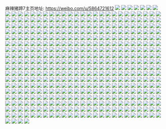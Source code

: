 麻辣猪蹄7主页地址: https://weibo.com/u/5864721612 
![](https://wx4.sinaimg.cn/mw2000/006oTM04ly1h9gc9a8ku3j31jd21tnjt.jpg) 
![](https://wx4.sinaimg.cn/mw2000/006oTM04ly1h9gc93svvnj32dc35s1kz.jpg) 
![](https://wx4.sinaimg.cn/mw2000/006oTM04ly1h9gc9cwl25j31n126hb29.jpg) 
![](https://wx4.sinaimg.cn/mw2000/006oTM04ly1h9gc96l1xaj32bv33u1kz.jpg) 
![](https://wx4.sinaimg.cn/mw2000/006oTM04ly1h9gc986uxlj32732xgu0y.jpg) 
![](https://wx4.sinaimg.cn/mw2000/006oTM04ly1h9gc9b9cnyj31k622w4qp.jpg) 
![](https://wx4.sinaimg.cn/mw2000/006oTM04ly1h8zxmowomkj30wt17r4jk.jpg) 
![](https://wx4.sinaimg.cn/mw2000/006oTM04ly1h8zxmmcwnfj32eo37kkjn.jpg) 
![](https://wx4.sinaimg.cn/mw2000/006oTM04ly1h8zxmmzz3pj30u7149n7x.jpg) 
![](https://wx4.sinaimg.cn/mw2000/006oTM04ly1h8zxnqks9nj31xl2kr7wi.jpg) 
![](https://wx4.sinaimg.cn/mw2000/006oTM04ly1h8zxmhquuuj31zf2n84qq.jpg) 
![](https://wx4.sinaimg.cn/mw2000/006oTM04ly1h8zxmqacdxj32c0340kjn.jpg) 
![](https://wx4.sinaimg.cn/mw2000/006oTM04ly1h8hgtu9ueoj32c03401l0.jpg) 
![](https://wx4.sinaimg.cn/mw2000/006oTM04ly1h8hgtx5wx1j329n30vnpd.jpg) 
![](https://wx4.sinaimg.cn/mw2000/006oTM04ly1h8hgu2grnyj32c033i7wj.jpg) 
![](https://wx4.sinaimg.cn/mw2000/006oTM04ly1h8hgto4c6ij32c0340e84.jpg) 
![](https://wx4.sinaimg.cn/mw2000/006oTM04ly1h8hgun1mq7j32b93304qq.jpg) 
![](https://wx4.sinaimg.cn/mw2000/006oTM04ly1h8hgue91hgj32832yskjn.jpg) 
![](https://wx4.sinaimg.cn/mw2000/006oTM04ly1h84tqu7ti1j326t2wxhdu.jpg) 
![](https://wx4.sinaimg.cn/mw2000/006oTM04ly1h84tr43dlfj32c0340qv7.jpg) 
![](https://wx4.sinaimg.cn/mw2000/006oTM04ly1h84tqrqwhqj326s2x24qq.jpg) 
![](https://wx4.sinaimg.cn/mw2000/006oTM04ly1h84tqpc7luj31mu26g1ky.jpg) 
![](https://wx4.sinaimg.cn/mw2000/006oTM04ly1h84tqviyijj32bt33r4qq.jpg) 
![](https://wx4.sinaimg.cn/mw2000/006oTM04ly1h84tqzd9pvj31x52k6qv5.jpg) 
![](https://wx4.sinaimg.cn/mw2000/006oTM04ly1h84tqwpw9gj32aj322npe.jpg) 
![](https://wx4.sinaimg.cn/mw2000/006oTM04ly1h810sl0cfaj32c0340kju.jpg) 
![](https://wx4.sinaimg.cn/mw2000/006oTM04ly1h810sev0poj32by33yx6v.jpg) 
![](https://wx4.sinaimg.cn/mw2000/006oTM04ly1h810s9vvd0j31611k2qoe.jpg) 
![](https://wx4.sinaimg.cn/mw2000/006oTM04ly1h810vt4gz3j31sc2dk1kz.jpg) 
![](https://wx4.sinaimg.cn/mw2000/006oTM04ly1h810t0slcvj31zf2n8b29.jpg) 
![](https://wx4.sinaimg.cn/mw2000/006oTM04ly1h810smtlp3j32242qtu10.jpg) 
![](https://wx4.sinaimg.cn/mw2000/006oTM04ly1h810viikr7j32c0340qv7.jpg) 
![](https://wx4.sinaimg.cn/mw2000/006oTM04ly1h7qtuke43kj31oy299kjl.jpg) 
![](https://wx4.sinaimg.cn/mw2000/006oTM04ly1h7qtumwbs1j31s02dcnpd.jpg) 
![](https://wx4.sinaimg.cn/mw2000/006oTM04ly1h7qtum3adjj32c0340u0y.jpg) 
![](https://wx4.sinaimg.cn/mw2000/006oTM04ly1h7midq12qmj30x818aws6.jpg) 
![](https://wx4.sinaimg.cn/mw2000/006oTM04ly1h7midqejcxj30zo0y8af3.jpg) 
![](https://wx4.sinaimg.cn/mw2000/006oTM04ly1h7midrk1f9j31oz29bx6p.jpg) 
![](https://wx4.sinaimg.cn/mw2000/006oTM04ly1h7midg7qsaj30yd19uk58.jpg) 
![](https://wx4.sinaimg.cn/mw2000/006oTM04ly1h7midvp9awj31n126hnpd.jpg) 
![](https://wx4.sinaimg.cn/mw2000/006oTM04ly1h7midhyy78j31hw1zv1kx.jpg) 
![](https://wx4.sinaimg.cn/mw2000/006oTM04ly1h7midgog1mj30cj0gqwhl.jpg) 
![](https://wx4.sinaimg.cn/mw2000/006oTM04ly1h7mid6oc6jj31171dlwwp.jpg) 
![](https://wx4.sinaimg.cn/mw2000/006oTM04ly1h7midnjv4cj31zn2nj7wi.jpg) 
![](https://wx4.sinaimg.cn/mw2000/006oTM04ly1h7mido21zij30tl13g488.jpg) 
![](https://wx4.sinaimg.cn/mw2000/006oTM04ly1h7midp82cej31hm1zhkjl.jpg) 
![](https://wx4.sinaimg.cn/mw2000/006oTM04ly1h7midxo7nnj327b2xrb2b.jpg) 
![](https://wx4.sinaimg.cn/mw2000/006oTM04ly1h7ffixj6m1j31ag1py4qp.jpg) 
![](https://wx4.sinaimg.cn/mw2000/006oTM04ly1h7ffj0fd5wj30z41au76q.jpg) 
![](https://wx4.sinaimg.cn/mw2000/006oTM04ly1h7ffiymegxj31kw23ve81.jpg) 
![](https://wx4.sinaimg.cn/mw2000/006oTM04ly1h7ffj1dl3yj31hd1z54qp.jpg) 
![](https://wx4.sinaimg.cn/mw2000/006oTM04ly1h779erh967j31pb29rx6p.jpg) 
![](https://wx4.sinaimg.cn/mw2000/006oTM04ly1h779ettfuwj31nr27nu0x.jpg) 
![](https://wx4.sinaimg.cn/mw2000/006oTM04ly1h779gjj2brj316j1kp43h.jpg) 
![](https://wx4.sinaimg.cn/mw2000/006oTM04ly1h779ewlje5j31kx23wqv5.jpg) 
![](https://wx4.sinaimg.cn/mw2000/006oTM04ly1h779fgf670j32002o1tgx.jpg) 
![](https://wx4.sinaimg.cn/mw2000/006oTM04ly1h779ef9k1hj31vd2hudnf.jpg) 
![](https://wx4.sinaimg.cn/mw2000/006oTM04ly1h779eij469j31sc2dox1p.jpg) 
![](https://wx4.sinaimg.cn/mw2000/006oTM04ly1h779egbx2lj31yb2lrqv5.jpg) 
![](https://wx4.sinaimg.cn/mw2000/006oTM04ly1h779ek889qj324w2ujhdu.jpg) 
![](https://wx4.sinaimg.cn/mw2000/006oTM04ly1h779elgb8sj320j2opkjm.jpg) 
![](https://wx4.sinaimg.cn/mw2000/006oTM04ly1h779emgj3gj31r92cck10.jpg) 
![](https://wx4.sinaimg.cn/mw2000/006oTM04ly1h6ug5n6ak7j30xc3pch91.jpg) 
![](https://wx4.sinaimg.cn/mw2000/006oTM04ly1h6ug5apbe9j30xc3pcwvl.jpg) 
![](https://wx4.sinaimg.cn/mw2000/006oTM04ly1h6ug5zkmgdj32963081g9.jpg) 
![](https://wx4.sinaimg.cn/mw2000/006oTM04ly1h6ug5q0buej322n2rj1ky.jpg) 
![](https://wx4.sinaimg.cn/mw2000/006oTM04ly1h6ug51blo1j30rm1shjwc.jpg) 
![](https://wx4.sinaimg.cn/mw2000/006oTM04ly1h6t86icg4fj31641k6b29.jpg) 
![](https://wx4.sinaimg.cn/mw2000/006oTM04ly1h6sb3qflcsj31sj2e11kx.jpg) 
![](https://wx4.sinaimg.cn/mw2000/006oTM04ly1h6sb3lbpu1j31w42itx6p.jpg) 
![](https://wx4.sinaimg.cn/mw2000/006oTM04ly1h6rei6xnj4j324w2uihdu.jpg) 
![](https://wx4.sinaimg.cn/mw2000/006oTM04ly1h6reibkz2lj31gl1y411x.jpg) 
![](https://wx4.sinaimg.cn/mw2000/006oTM04ly1h6q3c273k8j321m2q5npe.jpg) 
![](https://wx4.sinaimg.cn/mw2000/006oTM04ly1h6q3bn3p4qj325h2vbu0y.jpg) 
![](https://wx4.sinaimg.cn/mw2000/006oTM04ly1h6q3bug0lrj32092oc4qr.jpg) 
![](https://wx4.sinaimg.cn/mw2000/006oTM04ly1h6q3byyxxnj325z2vz1kx.jpg) 
![](https://wx4.sinaimg.cn/mw2000/006oTM04ly1h6mh8aj7mij31xy2lak5s.jpg) 
![](https://wx4.sinaimg.cn/mw2000/006oTM04ly1h6mh89l1a5j31zs2nq4qq.jpg) 
![](https://wx4.sinaimg.cn/mw2000/006oTM04ly1h6jxc65yu7j329c30gu0x.jpg) 
![](https://wx4.sinaimg.cn/mw2000/006oTM04ly1h6jxc71y9cj322v2rtkjl.jpg) 
![](https://wx4.sinaimg.cn/mw2000/006oTM04ly1h6jxc87ov3j31r12c1kjl.jpg) 
![](https://wx4.sinaimg.cn/mw2000/006oTM04ly1h6jxc1apmej323z2tbe82.jpg) 
![](https://wx4.sinaimg.cn/mw2000/006oTM04ly1h6jxbyham4j31x02k0hdt.jpg) 
![](https://wx4.sinaimg.cn/mw2000/006oTM04ly1h6jxc28tszj31n426t7wh.jpg) 
![](https://wx4.sinaimg.cn/mw2000/006oTM04ly1h6juf0uv5fj31v32hfhdt.jpg) 
![](https://wx4.sinaimg.cn/mw2000/006oTM04ly1h6jxc2wmw8j31x72k97wh.jpg) 
![](https://wx4.sinaimg.cn/mw2000/006oTM04ly1h6jxc44fhqj31oa28db29.jpg) 
![](https://wx4.sinaimg.cn/mw2000/006oTM04ly1h6jxc55irpj321a2pqhdt.jpg) 
![](https://wx4.sinaimg.cn/mw2000/006oTM04ly1h6hpf7meeoj322733b1kz.jpg) 
![](https://wx4.sinaimg.cn/mw2000/006oTM04ly1h6hpfasqfbj30zg1bak3h.jpg) 
![](https://wx4.sinaimg.cn/mw2000/006oTM04ly1h6hpewxd6ij31il29wu0x.jpg) 
![](https://wx4.sinaimg.cn/mw2000/006oTM04ly1h6hpfdbpc3j32c03404qr.jpg) 
![](https://wx4.sinaimg.cn/mw2000/006oTM04ly1h6hpesuy64j31a41pidih.jpg) 
![](https://wx4.sinaimg.cn/mw2000/006oTM04ly1h6hpes3n9uj31vx2twdog.jpg) 
![](https://wx4.sinaimg.cn/mw2000/006oTM04ly1h6hpf1vnpxj32bk33ftoq.jpg) 
![](https://wx4.sinaimg.cn/mw2000/006oTM04ly1h6hpff9y2ej32dq36aah1.jpg) 
![](https://wx4.sinaimg.cn/mw2000/006oTM04ly1h6hpf9pcu4j31jy22mndp.jpg) 
![](https://wx4.sinaimg.cn/mw2000/006oTM04ly1h6c19b05qzj31u42g6b29.jpg) 
![](https://wx4.sinaimg.cn/mw2000/006oTM04ly1h6c195zeqnj30n01dsdhr.jpg) 
![](https://wx4.sinaimg.cn/mw2000/006oTM04ly1h6c19ghpaqj30qp0zmhap.jpg) 
![](https://wx4.sinaimg.cn/mw2000/006oTM04ly1h6c19t70mgj31sv2ei10k.jpg) 
![](https://wx4.sinaimg.cn/mw2000/006oTM04ly1h6c19uttp0j31iu2141h3.jpg) 
![](https://wx4.sinaimg.cn/mw2000/006oTM04ly1h6c198foi2j31sc2ds7wi.jpg) 
![](https://wx4.sinaimg.cn/mw2000/006oTM04ly1h6c1a03emij31sc2dsqv5.jpg) 
![](https://wx4.sinaimg.cn/mw2000/006oTM04ly1h6c1dekeunj31vp2i9x6q.jpg) 
![](https://wx4.sinaimg.cn/mw2000/006oTM04ly1h644au08hhj33692464qr.jpg) 
![](https://wx4.sinaimg.cn/mw2000/006oTM04ly1h61pbq9m4nj317q1mbtql.jpg) 
![](https://wx4.sinaimg.cn/mw2000/006oTM04ly1h61pbpqe9ij31q52avu0x.jpg) 
![](https://wx4.sinaimg.cn/mw2000/006oTM04ly1h61pbw4ty5j31pe29u7wh.jpg) 
![](https://wx4.sinaimg.cn/mw2000/006oTM04ly1h61pc8qvepj31zw2nvb29.jpg) 
![](https://wx4.sinaimg.cn/mw2000/006oTM04ly1h61pc80kk6j31vw2iinig.jpg) 
![](https://wx4.sinaimg.cn/mw2000/006oTM04ly1h61pc41jmsj320g2omhdt.jpg) 
![](https://wx4.sinaimg.cn/mw2000/006oTM04ly1h61pbrrwuxj325y2vy7wi.jpg) 
![](https://wx4.sinaimg.cn/mw2000/006oTM04ly1h61pbttianj325r2vo1ky.jpg) 
![](https://wx4.sinaimg.cn/mw2000/006oTM04ly1h5q7qas2klj31sc2dskjl.jpg) 
![](https://wx4.sinaimg.cn/mw2000/006oTM04ly1h5q7ps2sshj31sc2dg7wi.jpg) 
![](https://wx4.sinaimg.cn/mw2000/006oTM04ly1h5q7po55c2j327t2yfe82.jpg) 
![](https://wx4.sinaimg.cn/mw2000/006oTM04ly1h5q7pl697rj31ng279b29.jpg) 
![](https://wx4.sinaimg.cn/mw2000/006oTM04ly1h5q7pwo9srj322h33p7wi.jpg) 
![](https://wx4.sinaimg.cn/mw2000/006oTM04ly1h5q7pu2q4cj31yc2xhnpd.jpg) 
![](https://wx4.sinaimg.cn/mw2000/006oTM04ly1h5q7q1y6r3j316j1rt7lp.jpg) 
![](https://wx4.sinaimg.cn/mw2000/006oTM04ly1h5q7q8mwk9j31nl27g7wh.jpg) 
![](https://wx4.sinaimg.cn/mw2000/006oTM04ly1h5q7q9mvqkj322n2rk7wh.jpg) 
![](https://wx4.sinaimg.cn/mw2000/006oTM04ly1h5q7qbuafbj31y02lc7wh.jpg) 
![](https://wx4.sinaimg.cn/mw2000/006oTM04ly1h5q7pkk95cj31sc2dshdt.jpg) 
![](https://wx4.sinaimg.cn/mw2000/006oTM04ly1h5q7q7nf8tj32tc480e83.jpg) 
![](https://wx4.sinaimg.cn/mw2000/006oTM04ly1h5lod22dslj31sc2d8hdt.jpg) 
![](https://wx4.sinaimg.cn/mw2000/006oTM04ly1h5lodplvxkj315o20xqv5.jpg) 
![](https://wx4.sinaimg.cn/mw2000/006oTM04ly1h5lods2y1jj31ug2glkjl.jpg) 
![](https://wx4.sinaimg.cn/mw2000/006oTM04ly1h5lodxkyn6j32412td7wi.jpg) 
![](https://wx4.sinaimg.cn/mw2000/006oTM04ly1h5loepfzbnj32c0340u0y.jpg) 
![](https://wx4.sinaimg.cn/mw2000/006oTM04ly1h5lof1iskyj322s2rqhdt.jpg) 
![](https://wx4.sinaimg.cn/mw2000/006oTM04ly1h5avvo4ki4j31my26le81.jpg) 
![](https://wx4.sinaimg.cn/mw2000/006oTM04ly1h5avvnbxoej323l2ssqv5.jpg) 
![](https://wx4.sinaimg.cn/mw2000/006oTM04ly1h5avvp51guj31ni27chdt.jpg) 
![](https://wx4.sinaimg.cn/mw2000/006oTM04ly1h5avvvzz69j31m225fb29.jpg) 
![](https://wx4.sinaimg.cn/mw2000/006oTM04ly1h5avvml89rj31yj2m1hdt.jpg) 
![](https://wx4.sinaimg.cn/mw2000/006oTM04ly1h54yr5vjcqj323w2t6qv6.jpg) 
![](https://wx4.sinaimg.cn/mw2000/006oTM04ly1h53z04c9ofj322n33zu0x.jpg) 
![](https://wx4.sinaimg.cn/mw2000/006oTM04ly1h53z0egbtmj32tc480e84.jpg) 
![](https://wx4.sinaimg.cn/mw2000/006oTM04ly1h53z02ub7cj31iq2a3qrh.jpg) 
![](https://wx4.sinaimg.cn/mw2000/006oTM04ly1h53yzubicij32p741tqv6.jpg) 
![](https://wx4.sinaimg.cn/mw2000/006oTM04ly1h53z025mt4j31vk2tcqv5.jpg) 
![](https://wx4.sinaimg.cn/mw2000/006oTM04ly1h53z06pg0jj322n33zu0x.jpg) 
![](https://wx4.sinaimg.cn/mw2000/006oTM04ly1h53yzyga34j31vw2ttnpd.jpg) 
![](https://wx4.sinaimg.cn/mw2000/006oTM04ly1h53z0ges7tj324m36x7wi.jpg) 
![](https://wx4.sinaimg.cn/mw2000/006oTM04ly1h53z05cbycj31r12ml1kx.jpg) 
![](https://wx4.sinaimg.cn/mw2000/006oTM04ly1h53yzvjr8jj322o340u0x.jpg) 
![](https://wx4.sinaimg.cn/mw2000/006oTM04ly1h53z0baw9nj322o34ub2a.jpg) 
![](https://wx4.sinaimg.cn/mw2000/006oTM04ly1h53z083mlqj321031jkjl.jpg) 
![](https://wx4.sinaimg.cn/mw2000/006oTM04ly1h53z1ttc0uj32tc480hdw.jpg) 
![](https://wx4.sinaimg.cn/mw2000/006oTM04ly1h53yzwwyj1j322n33zqv5.jpg) 
![](https://wx4.sinaimg.cn/mw2000/006oTM04ly1h4zc6bbawnj310t1d3qg6.jpg) 
![](https://wx4.sinaimg.cn/mw2000/006oTM04ly1h4zc6ee9wfj31b81qzno2.jpg) 
![](https://wx4.sinaimg.cn/mw2000/006oTM04ly1h4zc6d3se0j31p229fnpd.jpg) 
![](https://wx4.sinaimg.cn/mw2000/006oTM04ly1h4zc68t6atj310r1cvdrq.jpg) 
![](https://wx4.sinaimg.cn/mw2000/006oTM04ly1h4zc6bxld0j30q11g17jv.jpg) 
![](https://wx4.sinaimg.cn/mw2000/006oTM04ly1h4zc6o2gyoj32232qsqv5.jpg) 
![](https://wx4.sinaimg.cn/mw2000/006oTM04ly1h4zc6pz3unj329k30r1ky.jpg) 
![](https://wx4.sinaimg.cn/mw2000/006oTM04ly1h4zc70w9wzj31yz2mnkjl.jpg) 
![](https://wx4.sinaimg.cn/mw2000/006oTM04ly1h4zc6qn12rj30tk13f49g.jpg) 
![](https://wx4.sinaimg.cn/mw2000/006oTM04ly1h4zc6r60gdj30xw197qhn.jpg) 
![](https://wx4.sinaimg.cn/mw2000/006oTM04ly1h4rf4640loj322h33p4qp.jpg) 
![](https://wx4.sinaimg.cn/mw2000/006oTM04ly1h4rf4ngfb4j32tc480b2d.jpg) 
![](https://wx4.sinaimg.cn/mw2000/006oTM04ly1h4rf44brbmj31sf2omb29.jpg) 
![](https://wx4.sinaimg.cn/mw2000/006oTM04ly1h4rf4fcxhhj322n33ze81.jpg) 
![](https://wx4.sinaimg.cn/mw2000/006oTM04ly1h4rf4awhrmj322e33l4qp.jpg) 
![](https://wx4.sinaimg.cn/mw2000/006oTM04ly1h4rf4c2lcfj31z82yvb29.jpg) 
![](https://wx4.sinaimg.cn/mw2000/006oTM04ly1h4rf50ozkkj31st2p84qp.jpg) 
![](https://wx4.sinaimg.cn/mw2000/006oTM04ly1h4rf4jd0dbj32tc480x6q.jpg) 
![](https://wx4.sinaimg.cn/mw2000/006oTM04ly1h4rf4dn492j31z12yj1kx.jpg) 
![](https://wx4.sinaimg.cn/mw2000/006oTM04ly1h4rf49hwv7j32tc480x6r.jpg) 
![](https://wx4.sinaimg.cn/mw2000/006oTM04ly1h4owq48p0zj30p30sgjv8.jpg) 
![](https://wx4.sinaimg.cn/mw2000/006oTM04ly1h4owc709qej31yt2y7u0x.jpg) 
![](https://wx4.sinaimg.cn/mw2000/006oTM04ly1h4owc8e0kyj31wy2vfqv5.jpg) 
![](https://wx4.sinaimg.cn/mw2000/006oTM04ly1h4owbwsoy1j30yh19yqcb.jpg) 
![](https://wx4.sinaimg.cn/mw2000/006oTM04ly1h4owbzm30fj31az1qmx0n.jpg) 
![](https://wx4.sinaimg.cn/mw2000/006oTM04ly1h4owc5klopj30uf14kk07.jpg) 
![](https://wx4.sinaimg.cn/mw2000/006oTM04ly1h4owca6c3fj30qp0zmb29.jpg) 
![](https://wx4.sinaimg.cn/mw2000/006oTM04ly1h4owcc0ptfj30qp0zm4qp.jpg) 
![](https://wx4.sinaimg.cn/mw2000/006oTM04ly1h4owc55zkvj317g1lxay2.jpg) 
![](https://wx4.sinaimg.cn/mw2000/006oTM04ly1h4owc43yxij32dc35s4qr.jpg) 
![](https://wx4.sinaimg.cn/mw2000/006oTM04ly1h4owcjjd9tj32c03401ky.jpg) 
![](https://wx4.sinaimg.cn/mw2000/006oTM04ly1h4owcmyhp6j30qp0zm4qp.jpg) 
![](https://wx4.sinaimg.cn/mw2000/006oTM04ly1h4lfaytajhj30qp0zm1kx.jpg) 
![](https://wx4.sinaimg.cn/mw2000/006oTM04ly1h4lfaw14jlj30og0wm464.jpg) 
![](https://wx4.sinaimg.cn/mw2000/006oTM04ly1h4lfavlbp0j30qp0zm1kx.jpg) 
![](https://wx4.sinaimg.cn/mw2000/006oTM04ly1h4lfb1ic0aj30qp0zmquv.jpg) 
![](https://wx4.sinaimg.cn/mw2000/006oTM04ly1h4lfaxd7gsj30qp0zm1kx.jpg) 
![](https://wx4.sinaimg.cn/mw2000/006oTM04ly1h4lfb02zfmj30qp0zm1kx.jpg) 
![](https://wx4.sinaimg.cn/mw2000/006oTM04ly1h4i4j6x9j2j324z2ukx6p.jpg) 
![](https://wx4.sinaimg.cn/mw2000/006oTM04ly1h4i4itxm5hj31o4285qv6.jpg) 
![](https://wx4.sinaimg.cn/mw2000/006oTM04ly1h4i4isenvzj31j221f4qq.jpg) 
![](https://wx4.sinaimg.cn/mw2000/006oTM04ly1h4i4ind4mkj31sc2dse81.jpg) 
![](https://wx4.sinaimg.cn/mw2000/006oTM04ly1h4cku3u40cj30u013z46i.jpg) 
![](https://wx4.sinaimg.cn/mw2000/006oTM04ly1h4cku43xkrj30u01427ce.jpg) 
![](https://wx4.sinaimg.cn/mw2000/006oTM04ly1h4cku3ifvqj30u013z10u.jpg) 
![](https://wx4.sinaimg.cn/mw2000/006oTM04ly1h4cku1fpv6j30u013zk13.jpg) 
![](https://wx4.sinaimg.cn/mw2000/006oTM04ly1h4cku1ov23j30u013zgsg.jpg) 
![](https://wx4.sinaimg.cn/mw2000/006oTM04ly1h4cku2w4suj30u0142wkx.jpg) 
![](https://wx4.sinaimg.cn/mw2000/006oTM04ly1h4ckr17pb7j31rp2cyu0x.jpg) 
![](https://wx4.sinaimg.cn/mw2000/006oTM04ly1h4ckmtdx0vj30qq0zm1kx.jpg) 
![](https://wx4.sinaimg.cn/mw2000/006oTM04ly1h4ckr27inzj31rt2d4npd.jpg) 
![](https://wx4.sinaimg.cn/mw2000/006oTM04ly1h4cku25xsfj30u013zdnd.jpg) 
![](https://wx4.sinaimg.cn/mw2000/006oTM04ly1h4ckmrh1eaj30qq0zm1kx.jpg) 
![](https://wx4.sinaimg.cn/mw2000/006oTM04ly1h4cku4e3k7j30qp0zmgs5.jpg) 
![](https://wx4.sinaimg.cn/mw2000/006oTM04ly1h4cku4n8kjj30qq0zmq9v.jpg) 
![](https://wx4.sinaimg.cn/mw2000/006oTM04ly1h4cku54mwgj30qp0zm46p.jpg) 
![](https://wx4.sinaimg.cn/mw2000/006oTM04ly1h4cku5gmisj30qq0zm7as.jpg) 
![](https://wx4.sinaimg.cn/mw2000/006oTM04ly1h4a4ndqzrhj324l2u4npd.jpg) 
![](https://wx4.sinaimg.cn/mw2000/006oTM04ly1h4a4nayrkxj32a331h1ky.jpg) 
![](https://wx4.sinaimg.cn/mw2000/006oTM04ly1h47mzcq1rwj31sb2dr4qp.jpg) 
![](https://wx4.sinaimg.cn/mw2000/006oTM04ly1h47mzde4zbj31rw2d67wh.jpg) 
![](https://wx4.sinaimg.cn/mw2000/006oTM04ly1h47n1l2w2fj31z42mvb29.jpg) 
![](https://wx4.sinaimg.cn/mw2000/006oTM04ly1h45n1jiukjj329u3154qq.jpg) 
![](https://wx4.sinaimg.cn/mw2000/006oTM04ly1h45n1l2fyvj329m30u7wi.jpg) 
![](https://wx4.sinaimg.cn/mw2000/006oTM04ly1h45n1lta4nj31il20skik.jpg) 
![](https://wx4.sinaimg.cn/mw2000/006oTM04ly1h3uliz9ujqj31sc2cwb29.jpg) 
![](https://wx4.sinaimg.cn/mw2000/006oTM04ly1h3uljcxuqcj30mg0tytaz.jpg) 
![](https://wx4.sinaimg.cn/mw2000/006oTM04ly1h3ulj7m8wqj31sc2dsb29.jpg) 
![](https://wx4.sinaimg.cn/mw2000/006oTM04ly1h3ulj8rvkej32c0340x6q.jpg) 
![](https://wx4.sinaimg.cn/mw2000/006oTM04ly1h3p2vqfghrj310x1d8dt7.jpg) 
![](https://wx4.sinaimg.cn/mw2000/006oTM04ly1h3p2vqzz84j31s82dnb29.jpg) 
![](https://wx4.sinaimg.cn/mw2000/006oTM04ly1h3p2w4tfilj30qf1gtwwn.jpg) 
![](https://wx4.sinaimg.cn/mw2000/006oTM04ly1h3p2x3u3l7j31sk2e31ia.jpg) 
![](https://wx4.sinaimg.cn/mw2000/006oTM04ly1h3p2x5n0ndj31sc2dsnpd.jpg) 
![](https://wx4.sinaimg.cn/mw2000/006oTM04ly1h3p2wsw4a8j31sc2dshdt.jpg) 
![](https://wx4.sinaimg.cn/mw2000/006oTM04ly1h3p2vqn77dj30qs0zp13q.jpg) 
![](https://wx4.sinaimg.cn/mw2000/006oTM04ly1h3p2w3yel8j31sc2dsb29.jpg) 
![](https://wx4.sinaimg.cn/mw2000/006oTM04ly1h3ifvywj3bj322o33unpd.jpg) 
![](https://wx4.sinaimg.cn/mw2000/006oTM04ly1h3ifxj721lj32nr3znkjl.jpg) 
![](https://wx4.sinaimg.cn/mw2000/006oTM04ly1h3ifvojnwyj320m30xkjl.jpg) 
![](https://wx4.sinaimg.cn/mw2000/006oTM04ly1h3ifv8eiqsj30sg16o7dl.jpg) 
![](https://wx4.sinaimg.cn/mw2000/006oTM04ly1h3ifvubgvwj321431onpd.jpg) 
![](https://wx4.sinaimg.cn/mw2000/006oTM04ly1h3ifxd3xy8j32bt3hq1ky.jpg) 
![](https://wx4.sinaimg.cn/mw2000/006oTM04ly1h3ifv69iuij31zm2zfu0x.jpg) 
![](https://wx4.sinaimg.cn/mw2000/006oTM04ly1h3ifw235qdj31zu2zsqtj.jpg) 
![](https://wx4.sinaimg.cn/mw2000/006oTM04ly1h3ifvghfxnj322a33fqv5.jpg) 
![](https://wx4.sinaimg.cn/mw2000/006oTM04ly1h3ifx35jddj322e33lqv5.jpg) 
![](https://wx4.sinaimg.cn/mw2000/006oTM04ly1h3fnrbjmjgj31rw2d7kjm.jpg) 
![](https://wx4.sinaimg.cn/mw2000/006oTM04ly1h3fnrd5w3vj31sc2dsqv5.jpg) 
![](https://wx4.sinaimg.cn/mw2000/006oTM04ly1h3fnrorh8tj32c03401ky.jpg) 
![](https://wx4.sinaimg.cn/mw2000/006oTM04ly1h3fns11neij322o2rkkjl.jpg) 
![](https://wx4.sinaimg.cn/mw2000/006oTM04ly1h3didwa0p1j322m33xu0x.jpg) 
![](https://wx4.sinaimg.cn/mw2000/006oTM04ly1h39x544724j31sc2dc7wh.jpg) 
![](https://wx4.sinaimg.cn/mw2000/006oTM04ly1h36n75emqdj31sc2dc7wi.jpg) 
![](https://wx4.sinaimg.cn/mw2000/006oTM04ly1h36n8elpc4j324n2u7b29.jpg) 
![](https://wx4.sinaimg.cn/mw2000/006oTM04ly1h36n884br4j31we2j7u0x.jpg) 
![](https://wx4.sinaimg.cn/mw2000/006oTM04ly1h36n89cnutj31k122p7wh.jpg) 
![](https://wx4.sinaimg.cn/mw2000/006oTM04ly1h36n8b9qi1j32c0340hdv.jpg) 
![](https://wx4.sinaimg.cn/mw2000/006oTM04ly1h36n8hthmpj32c0340kjn.jpg) 
![](https://wx4.sinaimg.cn/mw2000/006oTM04ly1h36e9gkl55j31op28xu0x.jpg) 
![](https://wx4.sinaimg.cn/mw2000/006oTM04ly1h36e9f0ou8j31va2hpnpd.jpg) 
![](https://wx4.sinaimg.cn/mw2000/006oTM04ly1h36e9fuq6rj31rw2d7u0x.jpg) 
![](https://wx4.sinaimg.cn/mw2000/006oTM04ly1h3280a86wcj31wn2uykjl.jpg) 
![](https://wx4.sinaimg.cn/mw2000/006oTM04ly1h3280hi597j32p741uhdv.jpg) 
![](https://wx4.sinaimg.cn/mw2000/006oTM04ly1h32809e828j322n33ze81.jpg) 
![](https://wx4.sinaimg.cn/mw2000/006oTM04ly1h3280ay8ynj31w72uakjl.jpg) 
![](https://wx4.sinaimg.cn/mw2000/006oTM04ly1h3280j6g4uj32tc480x6q.jpg) 
![](https://wx4.sinaimg.cn/mw2000/006oTM04ly1h3280dnwetj322o33uqv5.jpg) 
![](https://wx4.sinaimg.cn/mw2000/006oTM04ly1h3280ci6dkj322n33z1ky.jpg) 
![](https://wx4.sinaimg.cn/mw2000/006oTM04ly1h3280esphjj322h33p1ky.jpg) 
![](https://wx4.sinaimg.cn/mw2000/006oTM04ly1h3280fy04fj322o3404qq.jpg) 
![](https://wx4.sinaimg.cn/mw2000/006oTM04ly1h2xhnwaa73j31nw27uqv5.jpg) 
![](https://wx4.sinaimg.cn/mw2000/006oTM04ly1h2xhnxe6yij31sc2dse81.jpg) 
![](https://wx4.sinaimg.cn/mw2000/006oTM04ly1h2xhoqfi05j31t92f0npf.jpg) 
![](https://wx4.sinaimg.cn/mw2000/006oTM04ly1h2t0eqk7rgj325n2vj4qr.jpg) 
![](https://wx4.sinaimg.cn/mw2000/006oTM04ly1h2t0emnmbdj31oo28vnpe.jpg) 
![](https://wx4.sinaimg.cn/mw2000/006oTM04ly1h2t0ektt44j30gm08b74o.jpg) 
![](https://wx4.sinaimg.cn/mw2000/006oTM04ly1h2ri1tpu3lj31n92704qp.jpg) 
![](https://wx4.sinaimg.cn/mw2000/006oTM04ly1h2ri1ugnxuj31s92do7wh.jpg) 
![](https://wx4.sinaimg.cn/mw2000/006oTM04ly1h2ri2e4t36j32272qxnpd.jpg) 
![](https://wx4.sinaimg.cn/mw2000/006oTM04ly1h2ri2ccg1vj31kx23whdt.jpg) 
![](https://wx4.sinaimg.cn/mw2000/006oTM04ly1h2ltglpp8aj31qh2bb4qq.jpg) 
![](https://wx4.sinaimg.cn/mw2000/006oTM04ly1h2ltgbhealj328a2z2hdu.jpg) 
![](https://wx4.sinaimg.cn/mw2000/006oTM04ly1h2ltgfc2hyj326x2wqu0x.jpg) 
![](https://wx4.sinaimg.cn/mw2000/006oTM04ly1h2ltgppqhlj31w82ix7wj.jpg) 
![](https://wx4.sinaimg.cn/mw2000/006oTM04ly1h2lth931tij30qp0zm1kx.jpg) 
![](https://wx4.sinaimg.cn/mw2000/006oTM04ly1h2ltg12227j30mo0mo77x.jpg) 
![](https://wx4.sinaimg.cn/mw2000/006oTM04ly1h2ltgcqk0qj32c03401kz.jpg) 
![](https://wx4.sinaimg.cn/mw2000/006oTM04ly1h2ltgil1erj32c0340kjm.jpg) 
![](https://wx4.sinaimg.cn/mw2000/006oTM04ly1h2ltggf4p0j32c03401ky.jpg) 
![](https://wx4.sinaimg.cn/mw2000/006oTM04ly1h2ltghkt3nj31uo2gwu0x.jpg) 
![](https://wx4.sinaimg.cn/mw2000/006oTM04ly1h2iljm4batj30hv0vrgpi.jpg) 
![](https://wx4.sinaimg.cn/mw2000/006oTM04ly1h2iljuc7u4j315o1qib29.jpg) 
![](https://wx4.sinaimg.cn/mw2000/006oTM04ly1h2iljlqyy6j323z2tbkjl.jpg) 
![](https://wx4.sinaimg.cn/mw2000/006oTM04ly1h2iljt8a0dj31wb2j34qp.jpg) 
![](https://wx4.sinaimg.cn/mw2000/006oTM04ly1h2iljvfbfaj31rt2d3kjl.jpg) 
![](https://wx4.sinaimg.cn/mw2000/006oTM04ly1h2iljsghv6j31up2gy1kx.jpg) 
![](https://wx4.sinaimg.cn/mw2000/006oTM04ly1h2iljtppjmj313g26whbj.jpg) 
![](https://wx4.sinaimg.cn/mw2000/006oTM04ly1h2aahm2n0lj330s29lu0x.jpg) 
![](https://wx4.sinaimg.cn/mw2000/006oTM04ly1h2aahn9ylaj31uf2gke83.jpg) 
![](https://wx4.sinaimg.cn/mw2000/006oTM04ly1h2aahi13lmj32c033y7wj.jpg) 
![](https://wx4.sinaimg.cn/mw2000/006oTM04ly1h2aahkocdxj31sc2ds4qq.jpg) 
![](https://wx4.sinaimg.cn/mw2000/006oTM04ly1h295nxwbd6j31wr2v51ky.jpg) 
![](https://wx4.sinaimg.cn/mw2000/006oTM04ly1h295nwlzskj321v32sx6q.jpg) 
![](https://wx4.sinaimg.cn/mw2000/006oTM04ly1h295nzmioej322h33phdu.jpg) 
![](https://wx4.sinaimg.cn/mw2000/006oTM04ly1h295o2n83tj32tc4804qu.jpg) 
![](https://wx4.sinaimg.cn/mw2000/006oTM04ly1h295o441qrj322o3401ky.jpg) 
![](https://wx4.sinaimg.cn/mw2000/006oTM04ly1h295o6zlwzj32tc480kjn.jpg) 
![](https://wx4.sinaimg.cn/mw2000/006oTM04ly1h295o9bwecj31wp2v1u0x.jpg) 
![](https://wx4.sinaimg.cn/mw2000/006oTM04ly1h295oar2gwj322e33lu0x.jpg) 
![](https://wx4.sinaimg.cn/mw2000/006oTM04ly1h295okc9z2j322o33qhdu.jpg) 
![](https://wx4.sinaimg.cn/mw2000/006oTM04ly1h295ogd8ujj322h33p7wi.jpg) 
![](https://wx4.sinaimg.cn/mw2000/006oTM04ly1h295oi6lnlj31zm2zfx6q.jpg) 
![](https://wx4.sinaimg.cn/mw2000/006oTM04ly1h295oc8u1hj322o33mnpe.jpg) 
![](https://wx4.sinaimg.cn/mw2000/006oTM04ly1h295oem4wqj32pi42ahdv.jpg) 
![](https://wx4.sinaimg.cn/mw2000/006oTM04ly1h25nibghwmj31z72ys4qq.jpg) 
![](https://wx4.sinaimg.cn/mw2000/006oTM04ly1h25niaitpoj31rj2cpe81.jpg) 
![](https://wx4.sinaimg.cn/mw2000/006oTM04ly1h25nicbq51j31qw2mce81.jpg) 
![](https://wx4.sinaimg.cn/mw2000/006oTM04ly1h25nidhig7j322o33qb2a.jpg) 
![](https://wx4.sinaimg.cn/mw2000/006oTM04ly1h1yuectxkcj32tc480u10.jpg) 
![](https://wx4.sinaimg.cn/mw2000/006oTM04ly1h1yueem4ktj322l33we82.jpg) 
![](https://wx4.sinaimg.cn/mw2000/006oTM04ly1h1yuessrrij32gy3ph7wi.jpg) 
![](https://wx4.sinaimg.cn/mw2000/006oTM04ly1h1yuefhie8j322n33z4qr.jpg) 
![](https://wx4.sinaimg.cn/mw2000/006oTM04ly1h1yueup9j1j32tc480qv7.jpg) 
![](https://wx4.sinaimg.cn/mw2000/006oTM04ly1h1yuehbi0zj31wd2ujqv7.jpg) 
![](https://wx4.sinaimg.cn/mw2000/006oTM04ly1h1yuelg6gyj32tc480hdv.jpg) 
![](https://wx4.sinaimg.cn/mw2000/006oTM04ly1h1yueiluqgj322o33qe82.jpg) 
![](https://wx4.sinaimg.cn/mw2000/006oTM04ly1h1yuerabecj32tc480nph.jpg) 
![](https://wx4.sinaimg.cn/mw2000/006oTM04ly1h1yuennmdfj32tc480kjn.jpg) 
![](https://wx4.sinaimg.cn/mw2000/006oTM04ly1h1yuejt80jj322o33q7wi.jpg) 
![](https://wx4.sinaimg.cn/mw2000/006oTM04ly1h1yueaw2eej32tc480npe.jpg) 
![](https://wx4.sinaimg.cn/mw2000/006oTM04ly1h1w8ikfvdfj31rk2crhdt.jpg) 
![](https://wx4.sinaimg.cn/mw2000/006oTM04ly1h1w4g79ajjj30s03407wi.jpg) 
![](https://wx4.sinaimg.cn/mw2000/006oTM04ly1h1w8ilkyooj321x2qk7wi.jpg) 
![](https://wx4.sinaimg.cn/mw2000/006oTM04ly1h1w4garr41j32c0340u0y.jpg) 
![](https://wx4.sinaimg.cn/mw2000/006oTM04ly1h1w4fg1kd4j32c02c0x6p.jpg) 
![](https://wx4.sinaimg.cn/mw2000/006oTM04ly1h1w8iddvmlj31sc2dcx6p.jpg) 
![](https://wx4.sinaimg.cn/mw2000/006oTM04ly1h1w4f6dwe0j30n00n079t.jpg) 
![](https://wx4.sinaimg.cn/mw2000/006oTM04ly1h1w4fkrhgnj31ii1iikjl.jpg) 
![](https://wx4.sinaimg.cn/mw2000/006oTM04ly1h1w4f71d1pj30n00w8jww.jpg) 
![](https://wx4.sinaimg.cn/mw2000/006oTM04ly1h1u9h8v23oj322d33k7wi.jpg) 
![](https://wx4.sinaimg.cn/mw2000/006oTM04ly1h1u9hex62mj32tc480hdu.jpg) 
![](https://wx4.sinaimg.cn/mw2000/006oTM04ly1h1u9h63h3uj322h33px6p.jpg) 
![](https://wx4.sinaimg.cn/mw2000/006oTM04ly1h1u9hbf3enj31wk2ut1ky.jpg) 
![](https://wx4.sinaimg.cn/mw2000/006oTM04ly1h1u9haargjj322n33zu0x.jpg) 
![](https://wx4.sinaimg.cn/mw2000/006oTM04ly1h1u9h4z28hj32ca3ifx6q.jpg) 
![](https://wx4.sinaimg.cn/mw2000/006oTM04ly1h1u9h7k681j320i30ru0x.jpg) 
![](https://wx4.sinaimg.cn/mw2000/006oTM04ly1h1u9hiduarj32tc480hdu.jpg) 
![](https://wx4.sinaimg.cn/mw2000/006oTM04ly1h1u9hcaduyj31uu2s91kx.jpg) 
![](https://wx4.sinaimg.cn/mw2000/006oTM04ly1h1u9hl9gxjj32tc480x6r.jpg) 
![](https://wx4.sinaimg.cn/mw2000/006oTM04ly1h1u9hdb7a1j31wa2ufnpd.jpg) 
![](https://wx4.sinaimg.cn/mw2000/006oTM04ly1h1u9hh0ezjj32tc480e83.jpg) 
![](https://wx4.sinaimg.cn/mw2000/006oTM04ly1h1o3cycvkpj32253387wi.jpg) 
![](https://wx4.sinaimg.cn/mw2000/006oTM04ly1h1o3cxff5ij321w32ux6p.jpg) 
![](https://wx4.sinaimg.cn/mw2000/006oTM04ly1h1o3czv2tqj322o33z7wi.jpg) 
![](https://wx4.sinaimg.cn/mw2000/006oTM04ly1h1o3cz2xz6j31un2rzu0x.jpg) 
![](https://wx4.sinaimg.cn/mw2000/006oTM04ly1h1o3d0o0cqj3225338u0x.jpg) 
![](https://wx4.sinaimg.cn/mw2000/006oTM04ly1h1o3d1fwjfj322733bx6p.jpg) 
![](https://wx4.sinaimg.cn/mw2000/006oTM04ly1h1iimc24wij322o33m7wi.jpg) 
![](https://wx4.sinaimg.cn/mw2000/006oTM04ly1h1iijd1e3rj30n01dq4cs.jpg) 
![](https://wx4.sinaimg.cn/mw2000/006oTM04ly1h1iimfpwhcj322o336kjl.jpg) 
![](https://wx4.sinaimg.cn/mw2000/006oTM04ly1h1iijefwkfj315o1qi4qp.jpg) 
![](https://wx4.sinaimg.cn/mw2000/006oTM04ly1h1iijncky3j327g2xyb29.jpg) 
![](https://wx4.sinaimg.cn/mw2000/006oTM04ly1h1iiitrrc9j30zk24xn1m.jpg) 
![](https://wx4.sinaimg.cn/mw2000/006oTM04ly1h1iijqi5twj32aj322npe.jpg) 
![](https://wx4.sinaimg.cn/mw2000/006oTM04ly1h1iime35fvj321731c1ky.jpg) 
![](https://wx4.sinaimg.cn/mw2000/006oTM04ly1h1iilmp0sij31wp2jlnpd.jpg) 
![](https://wx4.sinaimg.cn/mw2000/006oTM04ly1h1lafyaq7tj327l2y47wh.jpg) 
![](https://wx4.sinaimg.cn/mw2000/006oTM04ly1h1lagzhn08j32c0340u0y.jpg) 
![](https://wx4.sinaimg.cn/mw2000/006oTM04ly1h1lafxf86aj30n00gbwgl.jpg) 
![](https://wx4.sinaimg.cn/mw2000/006oTM04ly1h1lafnmcrej32c0340hdu.jpg) 
![](https://wx4.sinaimg.cn/mw2000/006oTM04ly1h1fc2v6ox0j322h33p7wi.jpg) 
![](https://wx4.sinaimg.cn/mw2000/006oTM04ly1h1fc2x30u0j32pu42ru0x.jpg) 
![](https://wx4.sinaimg.cn/mw2000/006oTM04ly1h1fc2y8fokj322n33zx6p.jpg) 
![](https://wx4.sinaimg.cn/mw2000/006oTM04ly1h1fc2zqm22j32qu449npe.jpg) 
![](https://wx4.sinaimg.cn/mw2000/006oTM04ly1h1fc316sksj322h33pb2a.jpg) 
![](https://wx4.sinaimg.cn/mw2000/006oTM04ly1h1fcbp68xkj32tc480hdv.jpg) 
![](https://wx4.sinaimg.cn/mw2000/006oTM04ly1h1fc2s91npj322e33l4qq.jpg) 
![](https://wx4.sinaimg.cn/mw2000/006oTM04ly1h1fcbmz1ebj32tc480b2b.jpg) 
![](https://wx4.sinaimg.cn/mw2000/006oTM04ly1h1fc375xlmj31w52u7u0x.jpg) 
![](https://wx4.sinaimg.cn/mw2000/006oTM04ly1h1fcb297jij31s62o9e81.jpg) 
![](https://wx4.sinaimg.cn/mw2000/006oTM04ly1h1fc39vmkfj32tc4801kz.jpg) 
![](https://wx4.sinaimg.cn/mw2000/006oTM04ly1h1fc36378tj31sg2one81.jpg) 
![](https://wx4.sinaimg.cn/mw2000/006oTM04ly1h1fcb3cpz7j31uw2sckjl.jpg) 
![](https://wx4.sinaimg.cn/mw2000/006oTM04ly1h1fcc4ya59j32tc480nph.jpg) 
![](https://wx4.sinaimg.cn/mw2000/006oTM04ly1h1fcb4oftgj322a33f4qq.jpg) 
![](https://wx4.sinaimg.cn/mw2000/006oTM04ly1h1dld41h2cj32702xc7wj.jpg) 
![](https://wx4.sinaimg.cn/mw2000/006oTM04ly1h1dlcs8oraj31sc2dsb2a.jpg) 
![](https://wx4.sinaimg.cn/mw2000/006oTM04ly1h1dld0o4eqj32c0340hdu.jpg) 
![](https://wx4.sinaimg.cn/mw2000/006oTM04ly1h1dldgdlgrj325v2u7npd.jpg) 
![](https://wx4.sinaimg.cn/mw2000/006oTM04ly1h1dld7vzx6j323a2see83.jpg) 
![](https://wx4.sinaimg.cn/mw2000/006oTM04ly1h1dldd8badj31zy2nynpe.jpg) 
![](https://wx4.sinaimg.cn/mw2000/006oTM04ly1h1dldq3noaj32c0340qv6.jpg) 
![](https://wx4.sinaimg.cn/mw2000/006oTM04ly1h1dldfa5xlj322o3401ky.jpg) 
![](https://wx4.sinaimg.cn/mw2000/006oTM04ly1h1dldyem9jj30n00uojtx.jpg) 
![](https://wx4.sinaimg.cn/mw2000/006oTM04ly1h14sdqnlfmj32c033xkjp.jpg) 
![](https://wx4.sinaimg.cn/mw2000/006oTM04ly1h14sdmt285j322a2qzkjn.jpg) 
![](https://wx4.sinaimg.cn/mw2000/006oTM04ly1h14sdsv3ekj322p2rlb2c.jpg) 
![](https://wx4.sinaimg.cn/mw2000/006oTM04ly1h14sdvc813j326g2wmhdw.jpg) 
![](https://wx4.sinaimg.cn/mw2000/006oTM04ly1h11hr4ius0j31s82dn4qq.jpg) 
![](https://wx4.sinaimg.cn/mw2000/006oTM04ly1h11hr39p1kj31s82dn7wi.jpg) 
![](https://wx4.sinaimg.cn/mw2000/006oTM04ly1h11hr13b1qj31np27lx6p.jpg) 
![](https://wx4.sinaimg.cn/mw2000/006oTM04ly1h11hqz7quoj31s82dn7wi.jpg) 
![](https://wx4.sinaimg.cn/mw2000/006oTM04ly1h0z98w8xjjj31eo1vke81.jpg) 
![](https://wx4.sinaimg.cn/mw2000/006oTM04ly1h0z99p8mvzj32c0340qv6.jpg) 
![](https://wx4.sinaimg.cn/mw2000/006oTM04ly1h0z997lby4j32c03404qq.jpg) 
![](https://wx4.sinaimg.cn/mw2000/006oTM04ly1h0z992j3wmj31sc2dc7wj.jpg) 
![](https://wx4.sinaimg.cn/mw2000/006oTM04ly1h0z98u99mjj31701lctxp.jpg) 
![](https://wx4.sinaimg.cn/mw2000/006oTM04ly1h0z99cvermj32c033x1kz.jpg) 
![](https://wx4.sinaimg.cn/mw2000/006oTM04ly1h0z99b35qmj31sc2dsx6q.jpg) 
![](https://wx4.sinaimg.cn/mw2000/006oTM04ly1h0z99kkgtwj322o340kjl.jpg) 
![](https://wx4.sinaimg.cn/mw2000/006oTM04ly1h0z994taexj32c0340hdw.jpg) 
![](https://wx4.sinaimg.cn/mw2000/006oTM04ly1h0lx2r6m8xj31rq2czhdu.jpg) 
![](https://wx4.sinaimg.cn/mw2000/006oTM04ly1h0lx2itxanj326e2wjb2a.jpg) 
![](https://wx4.sinaimg.cn/mw2000/006oTM04ly1h0lx2si9h8j31rx2d77wi.jpg) 
![](https://wx4.sinaimg.cn/mw2000/006oTM04ly1h0lx2kwl7gj326n1mzkjl.jpg) 
![](https://wx4.sinaimg.cn/mw2000/006oTM04ly1h0l1esqc4hj320i2omnpe.jpg) 
![](https://wx4.sinaimg.cn/mw2000/006oTM04ly1h0l1eu97v0j322o2rk1kz.jpg) 
![](https://wx4.sinaimg.cn/mw2000/006oTM04ly1h0l1eqz5wpj32142pi1kz.jpg) 
![](https://wx4.sinaimg.cn/mw2000/006oTM04ly1h0l1ev5n3tj322o2rkqv5.jpg) 
![](https://wx4.sinaimg.cn/mw2000/006oTM04ly1h0fbytftmnj31s82dee82.jpg) 
![](https://wx4.sinaimg.cn/mw2000/006oTM04ly1h0fbyxzxxoj325h2vb1ky.jpg) 
![](https://wx4.sinaimg.cn/mw2000/006oTM04ly1h0fbywobetj32c033tqv6.jpg) 
![](https://wx4.sinaimg.cn/mw2000/006oTM04ly1h0fbyr7uq6j32c0340x6q.jpg) 
![](https://wx4.sinaimg.cn/mw2000/006oTM04ly1h0e8z4z6imj31s12dee82.jpg) 
![](https://wx4.sinaimg.cn/mw2000/006oTM04ly1h0e8zap75gj32c0340qv5.jpg) 
![](https://wx4.sinaimg.cn/mw2000/006oTM04ly1h0cpufpmsoj32ag31ynpf.jpg) 
![](https://wx4.sinaimg.cn/mw2000/006oTM04ly1h0cpuc4tjuj32ag31ykjn.jpg) 
![](https://wx4.sinaimg.cn/mw2000/006oTM04ly1h0cpuiig66j32bt33re83.jpg) 
![](https://wx4.sinaimg.cn/mw2000/006oTM04ly1h09f8a0q6dj324y2umu0x.jpg) 
![](https://wx4.sinaimg.cn/mw2000/006oTM04ly1h09f890tvxj32c033hb2b.jpg) 
![](https://wx4.sinaimg.cn/mw2000/006oTM04ly1h09f9cc0b4j323v2t64qq.jpg) 
![](https://wx4.sinaimg.cn/mw2000/006oTM04ly1h09ffmxd4hj328h2zb1ky.jpg) 
![](https://wx4.sinaimg.cn/mw2000/006oTM04ly1h09f86zx0rj32802xonpe.jpg) 
![](https://wx4.sinaimg.cn/mw2000/006oTM04ly1h09f8eku7hj32c0340qv6.jpg) 
![](https://wx4.sinaimg.cn/mw2000/006oTM04ly1h04xcvvaduj31jt22fnpd.jpg) 
![](https://wx4.sinaimg.cn/mw2000/006oTM04ly1h04xcwvrthj30n01dqtr6.jpg) 
![](https://wx4.sinaimg.cn/mw2000/006oTM04ly1h04xe52gb3j32a22a2hdu.jpg) 
![](https://wx4.sinaimg.cn/mw2000/006oTM04ly1h04xd1q45cj327r2yc4qr.jpg) 
![](https://wx4.sinaimg.cn/mw2000/006oTM04ly1h04xdb67i2j31rj2cqkjm.jpg) 
![](https://wx4.sinaimg.cn/mw2000/006oTM04ly1h04xfnj3ddj31sc2dsu0x.jpg) 
![](https://wx4.sinaimg.cn/mw2000/006oTM04ly1h04xdoohznj32c03407wj.jpg) 
![](https://wx4.sinaimg.cn/mw2000/006oTM04ly1h04xdt0w7uj31sc2dgqv5.jpg) 
![](https://wx4.sinaimg.cn/mw2000/006oTM04ly1h04xclvmqjj32c0340qv7.jpg) 
![](https://wx4.sinaimg.cn/mw2000/006oTM04ly1h03piy94tdj325q1ma7w4.jpg) 
![](https://wx4.sinaimg.cn/mw2000/006oTM04ly1h03phs1mrqj31rd2ch1kx.jpg) 
![](https://wx4.sinaimg.cn/mw2000/006oTM04ly1h03phsvslrj32c01r04qp.jpg) 
![](https://wx4.sinaimg.cn/mw2000/006oTM04ly1h03phts905j324r1lkh8x.jpg) 
![](https://wx4.sinaimg.cn/mw2000/006oTM04ly1h03php4vm7j31b91r0at9.jpg) 
![](https://wx4.sinaimg.cn/mw2000/006oTM04ly1h03phvp8glj31r92cce7w.jpg) 
![](https://wx4.sinaimg.cn/mw2000/006oTM04ly1h03phwhll5j31r01b9nnr.jpg) 
![](https://wx4.sinaimg.cn/mw2000/006oTM04ly1h03phqn198j32b81qfu0u.jpg) 
![](https://wx4.sinaimg.cn/mw2000/006oTM04ly1h03phx3r3nj31b91r0wxz.jpg) 
![](https://wx4.sinaimg.cn/mw2000/006oTM04ly1gzvou7l0zmj32c03401kz.jpg) 
![](https://wx4.sinaimg.cn/mw2000/006oTM04ly1gzvoublao4j3290301qv6.jpg) 
![](https://wx4.sinaimg.cn/mw2000/006oTM04ly1gzvoufgmdyj329p30yu0y.jpg) 
![](https://wx4.sinaimg.cn/mw2000/006oTM04ly1gzsgv1q8iwj31s02dcx6q.jpg) 
![](https://wx4.sinaimg.cn/mw2000/006oTM04ly1gzsh29axtsj31s82dn1kz.jpg) 
![](https://wx4.sinaimg.cn/mw2000/006oTM04ly1gzsgux5lyhj31qr2boqv5.jpg) 
![](https://wx4.sinaimg.cn/mw2000/006oTM04ly1gzsh29uph5j31hc0u0wt7.jpg) 
![](https://wx4.sinaimg.cn/mw2000/006oTM04ly1gzmoem5dq9j31sc2dsb2a.jpg) 
![](https://wx4.sinaimg.cn/mw2000/006oTM04ly1gzmofeztkwj32ds1rzx6p.jpg) 
![](https://wx4.sinaimg.cn/mw2000/006oTM04ly1gzmof818cxj32c033yx6q.jpg) 
![](https://wx4.sinaimg.cn/mw2000/006oTM04ly1gzmofao7lyj32c0340qv6.jpg) 
![](https://wx4.sinaimg.cn/mw2000/006oTM04ly1gzmofco3gtj32c0340npd.jpg) 
![](https://wx4.sinaimg.cn/mw2000/006oTM04ly1gzhg9jjsa0j31sc2dse82.jpg) 
![](https://wx4.sinaimg.cn/mw2000/006oTM04ly1gzhi4zc49kj31sc2d44qp.jpg) 
![](https://wx4.sinaimg.cn/mw2000/006oTM04ly1gzhg9vdqmmj327y2ylhdu.jpg) 
![](https://wx4.sinaimg.cn/mw2000/006oTM04ly1gzhg9zrz5oj32c03401fr.jpg) 
